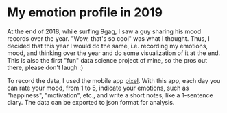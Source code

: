 # My emotion profile in 2019

At the end of 2018, while surfing 9gag, I saw a guy sharing his mood records over the year. "Wow, that's so cool" was what I thought. Thus, I decided that this year I would do the same, i.e. recording my emotions, mood, and thinking over the year and do some visualization of it at the end. This is also the first "fun" data science project of mine, so the pros out there, please don't laugh :)

To record the data, I used the mobile app [pixel](https://play.google.com/store/apps/details?id=ar.teovogel.yip&hl=en_SG). With this app, each day you can rate your mood, from 1 to 5, indicate your emotions, such as "happiness", "motivation", etc., and write a short notes, like a 1-sentence diary. The data can be exported to json format for analysis.
